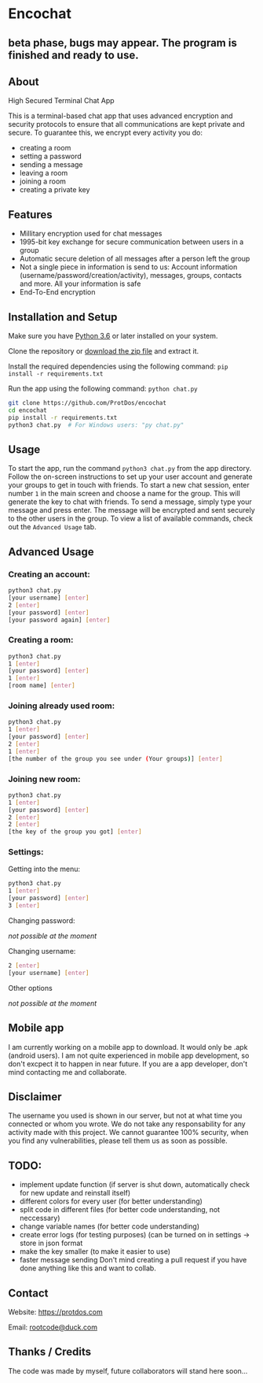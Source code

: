 # Encochat
## beta phase, bugs may appear. The program is finished and ready to use.

## About
High Secured Terminal Chat App

This is a terminal-based chat app that uses advanced encryption and security protocols to ensure that all communications are kept private and secure. To guarantee this, we encrypt every activity you do:
* creating a room
* setting a password
* sending a message
* leaving a room
* joining a room
* creating a private key

## Features

* Millitary encryption used for chat messages
* 1995-bit key exchange for secure communication between users in a group
* Automatic secure deletion of all messages after a person left the group
* Not a single piece in information is send to us: Account information (username/password/creation/activity), messages, groups, contacts and more. All your information is safe
* End-To-End encryption

## Installation and Setup

Make sure you have [Python 3.6](https://python.org/downloads) or later installed on your system.

Clone the repository or [download the zip file](https://github.com/ProtDos/encochat/archive/refs/heads/main.zip) and extract it.

Install the required dependencies using the following command: `pip install -r requirements.txt`

Run the app using the following command: `python chat.py`

```bash
git clone https://github.com/ProtDos/encochat
cd encochat
pip install -r requirements.txt
python3 chat.py  # For Windows users: "py chat.py"
```

## Usage

To start the app, run the command `python3 chat.py` from the app directory.
Follow the on-screen instructions to set up your user account and generate your groups to get in touch with friends.
To start a new chat session, enter number `1` in the main screen and choose a name for the group. This will generate the key to chat with friends.
To send a message, simply type your message and press enter. The message will be encrypted and sent securely to the other users in the group.
To view a list of available commands, check out the `Advanced Usage` tab.

## Advanced Usage
### Creating an account:
```bash
python3 chat.py
[your username] [enter]
2 [enter]
[your password] [enter]
[your password again] [enter]
```

### Creating a room:
```bash
python3 chat.py
1 [enter]
[your password] [enter]
1 [enter]
[room name] [enter]
```

### Joining already used room:
```bash
python3 chat.py
1 [enter]
[your password] [enter]
2 [enter]
1 [enter]
[the number of the group you see under (Your groups)] [enter]
```

### Joining new room:
```bash
python3 chat.py
1 [enter]
[your password] [enter]
2 [enter]
2 [enter]
[the key of the group you got] [enter]
```

### Settings:
Getting into the menu:
```bash
python3 chat.py
1 [enter]
[your password] [enter]
3 [enter]
```
Changing password:

*not possible at the moment*

Changing username:
```bash
2 [enter]
[your username] [enter]
```

Other options

*not possible at the moment*

## Mobile app
I am currently working on a mobile app to download. It would only be .apk (android users). I am not quite experienced in mobile app development, so don't excpect it to happen in near future. If you are a app developer, don't mind contacting me and collaborate.

## Disclaimer
The username you used is shown in our server, but not at what time you connected or whom you wrote. We do not take any responsability for any activity made with this project. We cannot guarantee 100% security, when you find any vulnerabilities, please tell them us as soon as possible.

## TODO:
* implement update function (if server is shut down, automatically check for new update and reinstall itself)
* different colors for every user (for better understanding)
* split code in different files (for better code understanding, not neccessary)
* change variable names (for better code understanding)
* create error logs (for testing purposes) (can be turned on in settings -> store in json format
* make the key smaller (to make it easier to use)
* faster message sending
Don't mind creating a pull request if you have done anything like this and want to collab.

## Contact

Website: https://protdos.com

Email: rootcode@duck.com

## Thanks / Credits
The code was made by myself, future collaborators will stand here soon...

